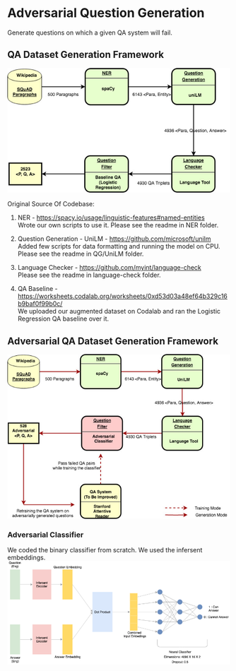 # Adversarial Question Generation
Generate questions on which a given QA system will fail.

## QA Dataset Generation Framework

![QA Dataset_Generation_Framework](charts/QA_Dataset_Generation_Framework.jpg)

Original Source Of Codebase:

1. NER - https://spacy.io/usage/linguistic-features#named-entities  
Wrote our own scripts to use it. Please see the readme in NER folder.

2. Question Generation - UniLM - https://github.com/microsoft/unilm  
Added few scripts for data formatting and running the model on CPU.
Please see the readme in QG/UniLM folder.

3. Language Checker - https://github.com/myint/language-check  
Please see the readme in language-check folder.

4. QA Baseline - https://worksheets.codalab.org/worksheets/0xd53d03a48ef64b329c16b9baf0f99b0c/  
We uploaded our augmented dataset on Codalab and ran the Logistic Regression QA baseline over it.

## Adversarial QA Dataset Generation Framework

![Adversarial_QA Dataset_Generation_Framework](charts/Adversarial_QA_Dataset_Generation_Framework.jpg)

### Adversarial Classifier

We coded the binary classifier from scratch. We used the infersent embeddings.
![QA Dataset_Generation_Framework](charts/classifier.png)
